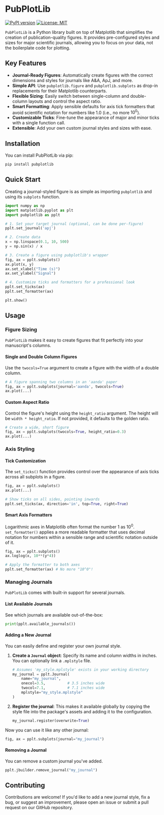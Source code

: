 # PubPlotLib

[![PyPI version](https://badge.fury.io/py/pubplotlib.svg)](https://badge.fury.io/py/pubplotlib)
[![License: MIT](https://img.shields.io/badge/License-MIT-yellow.svg)](https://opensource.org/licenses/MIT)

`PubPlotLib` is a Python library built on top of Matplotlib that simplifies the creation of publication-quality figures. It provides pre-configured styles and sizes for major scientific journals, allowing you to focus on your data, not the boilerplate code for plotting.

## Key Features

*   **Journal-Ready Figures**: Automatically create figures with the correct dimensions and styles for journals like A&A, ApJ, and more.
*   **Simple API**: Use `pubplotlib.figure` and `pubplotlib.subplots` as drop-in replacements for their Matplotlib counterparts.
*   **Flexible Sizing**: Easily switch between single-column and double-column layouts and control the aspect ratio.
*   **Smart Formatting**: Apply sensible defaults for axis tick formatters that avoid scientific notation for numbers like 1.0 (i.e., no more $10^0$).
*   **Customizable Ticks**: Fine-tune the appearance of major and minor ticks with a single function call.
*   **Extensible**: Add your own custom journal styles and sizes with ease.

## Installation

You can install PubPlotLib via pip:

```bash
pip install pubplotlib
```

## Quick Start

Creating a journal-styled figure is as simple as importing `pubplotlib` and using its `subplots` function.

```python
import numpy as np
import matplotlib.pyplot as plt
import pubplotlib as pplt

# 1. Set your target journal (optional, can be done per-figure)
pplt.set_journal('apj')

# 2. Create data
x = np.linspace(0.1, 10, 500)
y = np.sin(x) / x

# 3. Create a figure using pubplotlib's wrapper
fig, ax = pplt.subplots()
ax.plot(x, y)
ax.set_xlabel("Time (s)")
ax.set_ylabel("Signal")

# 4. Customize ticks and formatters for a professional look
pplt.set_ticks(ax)
pplt.set_formatter(ax)

plt.show()
```

## Usage

### Figure Sizing

`PubPlotLib` makes it easy to create figures that fit perfectly into your manuscript's columns.

#### Single and Double Column Figures

Use the `twocols=True` argument to create a figure with the width of a double column.

```python
# A figure spanning two columns in an 'aanda' paper
fig, ax = pplt.subplots(journal='aanda', twocols=True)
ax.plot(...)
```

#### Custom Aspect Ratio

Control the figure's height using the `height_ratio` argument. The height will be `width * height_ratio`. If not provided, it defaults to the golden ratio.

```python
# Create a wide, short figure
fig, ax = pplt.subplots(twocols=True, height_ratio=0.3)
ax.plot(...)
```

### Axis Styling

#### Tick Customization

The `set_ticks()` function provides control over the appearance of axis ticks across all subplots in a figure.

```python
fig, ax = pplt.subplots()
ax.plot(...)

# Show ticks on all sides, pointing inwards
pplt.set_ticks(ax, direction='in', top=True, right=True)
```

#### Smart Axis Formatters

Logarithmic axes in Matplotlib often format the number 1 as $10^0$. `set_formatter()` applies a more readable formatter that uses decimal notation for numbers within a sensible range and scientific notation outside of it.

```python
fig, ax = pplt.subplots()
ax.loglog(x, 10**(y*4))

# Apply the formatter to both axes
pplt.set_formatter(ax) # No more "10^0"!
```

### Managing Journals

`PubPlotLib` comes with built-in support for several journals.

#### List Available Journals

See which journals are available out-of-the-box:

```python
print(pplt.available_journals())
```

#### Adding a New Journal

You can easily define and register your own journal style.

1.  **Create a `Journal` object**: Specify its name and column widths in inches. You can optionally link a `.mplstyle` file.

    ```python
    # Assumes 'my_style.mplstyle' exists in your working directory
    my_journal = pplt.Journal(
        name="my_journal",
        onecol=3.5,          # 3.5 inches wide
        twocol=7.1,          # 7.1 inches wide
        mplstyle="my_style.mplstyle"
    )
    ```

2.  **Register the journal**: This makes it available globally by copying the style file into the package's assets and adding it to the configuration.

    ```python
    my_journal.register(overwrite=True)
    ```

Now you can use it like any other journal:

```python
fig, ax = pplt.subplots(journal="my_journal")
```

#### Removing a Journal

You can remove a custom journal you've added.

```python
pplt.jbuilder.remove_journal("my_journal")
```

## Contributing

Contributions are welcome! If you'd like to add a new journal style, fix a bug, or suggest an improvement, please open an issue or submit a pull request on our GitHub repository.